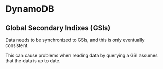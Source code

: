 
# DynamoDB

## Global Secondary Indixes (GSIs)

Data needs to be synchronized to GSIs, and this is only eventually consistent.

This can cause problems when reading data by querying a GSI assumes that the data is up to date.
